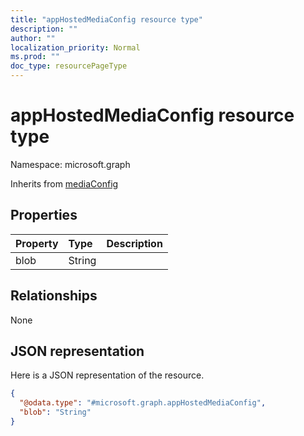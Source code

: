 ```yaml
---
title: "appHostedMediaConfig resource type"
description: ""
author: ""
localization_priority: Normal
ms.prod: ""
doc_type: resourcePageType
---
```


# appHostedMediaConfig resource type


Namespace: microsoft.graph




Inherits from [mediaConfig](../resources/mediaconfig.md)

## Properties
|Property|Type|Description|
|:---|:---|:---|
|blob|String||

## Relationships
None

## JSON representation
Here is a JSON representation of the resource.
<!-- {
  "blockType": "resource",
  "@odata.type": "microsoft.graph.appHostedMediaConfig"
}
-->
``` json
{
  "@odata.type": "#microsoft.graph.appHostedMediaConfig",
  "blob": "String"
}
```

